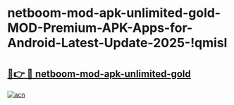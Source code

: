 # netboom-mod-apk-unlimited-gold-MOD-Premium-APK-Apps-for-Android-Latest-Update-2025-!qmisl

# <h2><a href="https://zgbknq.esa.edu.pl?title=netboom-mod-apk-unlimited-gold&ref=qmisl">🔗👉 🔴 netboom-mod-apk-unlimited-gold</a></h2>

[![acn](https://github.com/user-attachments/assets/0f9c940e-d8b0-45ae-aac7-cd30a18b3e1c)](https://zgbknq.esa.edu.pl?title=netboom-mod-apk-unlimited-gold&ref=qmisl)

